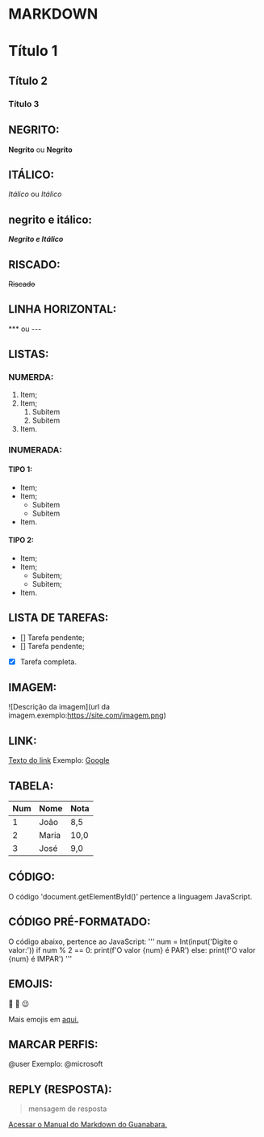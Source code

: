 # MARKDOWN
# Título 1
## Título 2
### Título 3

## NEGRITO:
**Negrito** ou __Negrito__

## ITÁLICO:
*Itálico* ou _Itálico_

## negrito e itálico:
__*Negrito e Itálico*__

## RISCADO:
~~Riscado~~

## LINHA HORIZONTAL:
*** ou ---

## LISTAS:
### NUMERDA:
1. Item;
1. Item;
   1. Subitem
   1. Subitem
1. Item.

### INUMERADA:
#### TIPO 1:
* Item;
* Item;
   * Subitem
   * Subitem
* Item.

#### TIPO 2:
- Item;
- Item;
   - Subitem;
   - Subitem;
- Item.

## LISTA DE TAREFAS:
- [] Tarefa pendente;
- [] Tarefa pendente;
- [x] Tarefa completa.

## IMAGEM:
![Descrição da imagem](url da imagem.exemplo:https://site.com/imagem.png)

## LINK:
[Texto do link](url)
Exemplo:
[Google](https://google.com)

## TABELA:
Num | Nome | Nota
---|---|---
1 | João | 8,5
2 | Maria | 10,0
3 | José | 9,0

## CÓDIGO:
O código 'document.getElementById()' pertence a linguagem JavaScript.

## CÓDIGO PRÉ-FORMATADO:
O código abaixo, pertence ao JavaScript:
'''
num = Int(input('Digite o valor:'))
    if num % 2 == 0:
    print(f'O valor {num} é PAR')
    else:
    print(f'O valor {num} é IMPAR')
'''

## EMOJIS:
:smiling_face_with_three_hearts: :smiling_face_with_three_hearts: :wink:

Mais emojis em [aqui.](https://github.com/ikatyang/emoji-cheat-sheet)

## MARCAR PERFIS:
@user
Exemplo: @microsoft

## REPLY (RESPOSTA):
> mensagem de resposta

[Acessar o Manual do Markdown do Guanabara.](https://github.com/gustavoguanabara/git-github/tree/master/manuais-PDF)